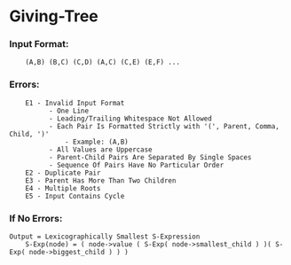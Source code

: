 # Giving-Tree

### Input Format:
        (A,B) (B,C) (C,D) (A,C) (C,E) (E,F) ...

### Errors:
        E1 - Invalid Input Format
              - One Line
              - Leading/Trailing Whitespace Not Allowed
              - Each Pair Is Formatted Strictly with '(', Parent, Comma, Child, ')'
                  - Example: (A,B)
              - All Values are Uppercase
              - Parent-Child Pairs Are Separated By Single Spaces
              - Sequence Of Pairs Have No Particular Order
        E2 - Duplicate Pair
        E3 - Parent Has More Than Two Children
        E4 - Multiple Roots
        E5 - Input Contains Cycle

### If No Errors:
    Output = Lexicographically Smallest S-Expression
        S-Exp(node) = ( node->value ( S-Exp( node->smallest_child ) )( S-Exp( node->biggest_child ) ) )
